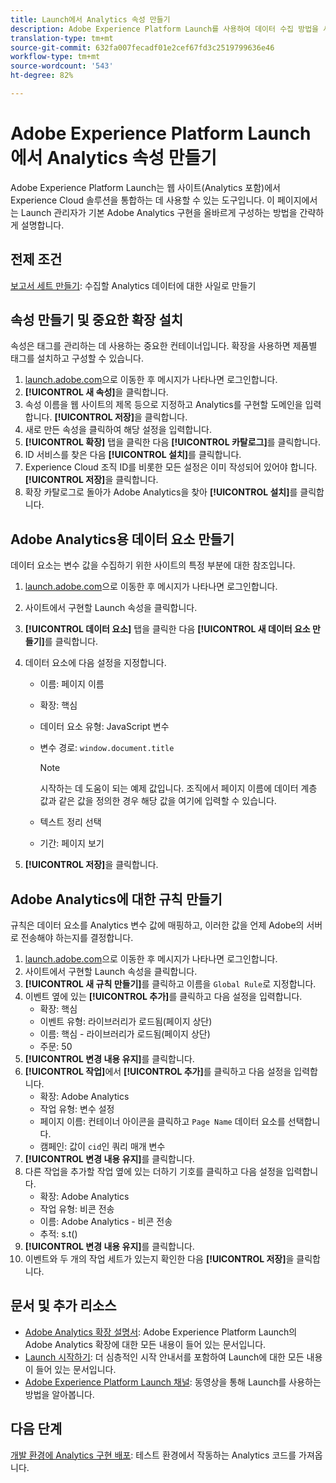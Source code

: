 ```yaml
---
title: Launch에서 Analytics 속성 만들기
description: Adobe Experience Platform Launch를 사용하여 데이터 수집 방법을 사용자 정의할 공간을 만듭니다.
translation-type: tm+mt
source-git-commit: 632fa007fecadf01e2cef67fd3c2519799636e46
workflow-type: tm+mt
source-wordcount: '543'
ht-degree: 82%

---
```



# Adobe Experience Platform Launch에서 Analytics 속성 만들기

Adobe Experience Platform Launch는 웹 사이트(Analytics 포함)에서 Experience Cloud 솔루션을 통합하는 데 사용할 수 있는 도구입니다. 이 페이지에서는 Launch 관리자가 기본 Adobe Analytics 구현을 올바르게 구성하는 방법을 간략하게 설명합니다.

## 전제 조건

[보고서 세트 만들기](/help/admin/c-manage-report-suites/c-new-report-suite/t-create-a-report-suite.md): 수집할 Analytics 데이터에 대한 사일로 만들기

## 속성 만들기 및 중요한 확장 설치

속성은 태그를 관리하는 데 사용하는 중요한 컨테이너입니다. 확장을 사용하면 제품별 태그를 설치하고 구성할 수 있습니다.

1. [launch.adobe.com](https://launch.adobe.com)으로 이동한 후 메시지가 나타나면 로그인합니다.
1. **[!UICONTROL 새 속성]**&#x200B;을 클릭합니다.
1. 속성 이름을 웹 사이트의 제목 등으로 지정하고 Analytics를 구현할 도메인을 입력합니다. **[!UICONTROL 저장]**&#x200B;을 클릭합니다.
1. 새로 만든 속성을 클릭하여 해당 설정을 입력합니다.
1. **[!UICONTROL 확장]** 탭을 클릭한 다음 **[!UICONTROL 카탈로그]**&#x200B;를 클릭합니다.
1. ID 서비스를 찾은 다음 **[!UICONTROL 설치]**&#x200B;를 클릭합니다.
1. Experience Cloud 조직 ID를 비롯한 모든 설정은 이미 작성되어 있어야 합니다. **[!UICONTROL 저장]**&#x200B;을 클릭합니다.
1. 확장 카탈로그로 돌아가 Adobe Analytics을 찾아 **[!UICONTROL 설치]**&#x200B;를 클릭합니다.

## Adobe Analytics용 데이터 요소 만들기

데이터 요소는 변수 값을 수집하기 위한 사이트의 특정 부분에 대한 참조입니다.

1. [launch.adobe.com](https://launch.adobe.com)으로 이동한 후 메시지가 나타나면 로그인합니다.
1. 사이트에서 구현할 Launch 속성을 클릭합니다.
1. **[!UICONTROL 데이터 요소]** 탭을 클릭한 다음 **[!UICONTROL 새 데이터 요소 만들기]**&#x200B;를 클릭합니다.
1. 데이터 요소에 다음 설정을 지정합니다.

   * 이름: 페이지 이름
   * 확장: 핵심
   * 데이터 요소 유형: JavaScript 변수
   * 변수 경로: `window.document.title`

      >[!NOTE]
      >
      >시작하는 데 도움이 되는 예제 값입니다. 조직에서 페이지 이름에 데이터 계층 값과 같은 값을 정의한 경우 해당 값을 여기에 입력할 수 있습니다.
   * 텍스트 정리 선택
   * 기간: 페이지 보기
1. **[!UICONTROL 저장]**&#x200B;을 클릭합니다.

## Adobe Analytics에 대한 규칙 만들기

규칙은 데이터 요소를 Analytics 변수 값에 매핑하고, 이러한 값을 언제 Adobe의 서버로 전송해야 하는지를 결정합니다.

1. [launch.adobe.com](https://launch.adobe.com)으로 이동한 후 메시지가 나타나면 로그인합니다.
1. 사이트에서 구현할 Launch 속성을 클릭합니다.
1. **[!UICONTROL 새 규칙 만들기]**&#x200B;를 클릭하고 이름을 `Global Rule`로 지정합니다.
1. 이벤트 옆에 있는 **[!UICONTROL 추가]**&#x200B;를 클릭하고 다음 설정을 입력합니다.
   * 확장: 핵심
   * 이벤트 유형: 라이브러리가 로드됨(페이지 상단)
   * 이름: 핵심 - 라이브러리가 로드됨(페이지 상단)
   * 주문: 50
1. **[!UICONTROL 변경 내용 유지]**&#x200B;를 클릭합니다.
1. **[!UICONTROL 작업]**&#x200B;에서 **[!UICONTROL 추가]**&#x200B;를 클릭하고 다음 설정을 입력합니다.
   * 확장: Adobe Analytics
   * 작업 유형: 변수 설정
   * 페이지 이름: 컨테이너 아이콘을 클릭하고 `Page Name` 데이터 요소를 선택합니다.
   * 캠페인: 값이 `cid`인 쿼리 매개 변수
1. **[!UICONTROL 변경 내용 유지]**&#x200B;를 클릭합니다.
1. 다른 작업을 추가할 작업 옆에 있는 더하기 기호를 클릭하고 다음 설정을 입력합니다.
   * 확장: Adobe Analytics
   * 작업 유형: 비콘 전송
   * 이름: Adobe Analytics - 비콘 전송
   * 추적: s.t()
1. **[!UICONTROL 변경 내용 유지]**&#x200B;를 클릭합니다.
1. 이벤트와 두 개의 작업 세트가 있는지 확인한 다음 **[!UICONTROL 저장]**&#x200B;을 클릭합니다.

## 문서 및 추가 리소스

* [Adobe Analytics 확장 설명서](https://docs.adobelaunch.com/extension-reference/web/adobe-analytics-extension): Adobe Experience Platform Launch의 Adobe Analytics 확장에 대한 모든 내용이 들어 있는 문서입니다.
* [Launch 시작하기](https://docs.adobelaunch.com/getting-started): 더 심층적인 시작 안내서를 포함하여 Launch에 대한 모든 내용이 들어 있는 문서입니다.
* [Adobe Experience Platform Launch 채널](https://experienceleague.adobe.com/?tag=Launch#recommended/solutions/experience-platform): 동영상을 통해 Launch를 사용하는 방법을 알아봅니다.

## 다음 단계

[개발 환경에 Analytics 구현 배포](deploy-dev.md): 테스트 환경에서 작동하는 Analytics 코드를 가져옵니다.
